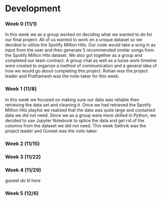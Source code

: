 # Development

### Week 0 (11/1)
In this week we as a group worked on deciding what we wanted to do for our final project. All of us wanted to work on a unique dataset so we decided to utilize the Spotify Million Hits. Our code would take a song in as input from the user and then generate 5 recommended similar songs from the Spotify Million Hits dataset. We also got together as a group and completed our team contract. A group chat as well as a loose work timeline were created to organize a method of communication and a general idea of how we would go about completing this project. Rohan was the project leader and Prathamesh was the note-taker for this week.
### Week 1 (11/8)
In this week we focused on making sure our data was reliable then retrieving the data set and cleaning it. Once we had retrieved the Spotify Million Hits playlist we realized that the data was quite large and contained data we did not need. Since we as a group were more skilled in Python, we decided to use Jupyter Notebook to splice the data and get rid of the columns from the dataset we did not need. This week Sathvik was the project leader and Guneet was the note-taker. 
### Week 2 (11/15)

### Week 3 (11/22)

### Week 4 (11/29)
guneet do til here

### Week 5 (12/6)
